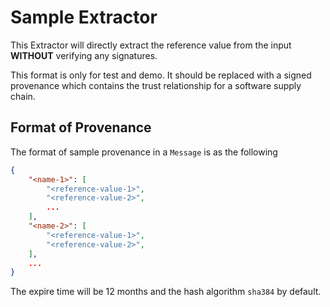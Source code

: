 # Sample Extractor

This Extractor will directly extract the reference value from the input **WITHOUT** verifying any signatures.

This format is only for test and demo. It should be replaced with a signed provenance which contains the trust relationship for a software supply chain.

## Format of Provenance

The format of sample provenance in a `Message` is as the following
```json
{
    "<name-1>": [
        "<reference-value-1>",
        "<reference-value-2>",
        ...
    ],
    "<name-2>": [
        "<reference-value-1>",
        "<reference-value-2>",
    ],
    ...
}
```

The expire time will be 12 months and the hash algorithm `sha384` by default.